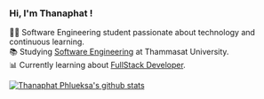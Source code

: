
### Hi, I'm Thanaphat !

👨‍💻 Software Engineering student passionate about technology and continuous learning. <br/>
📚 Studying [Software Engineering](http://www.tupine.engr.tu.ac.th/) at Thammasat University. <br/>
📊 Currently learning about [FullStack Developer](https://futureskill.co). <br/>

<!-- GitHub stats from https://github.com/anuraghazra/github-readme-stats -->
[![Thanaphat Phlueksa's github stats](https://github-readme-stats.vercel.app/api?username=Chezer14&count_private=true&show_icons=true&theme=radical&hide_rank=false)](https://github.com/anuraghazra/github-readme-stats)
